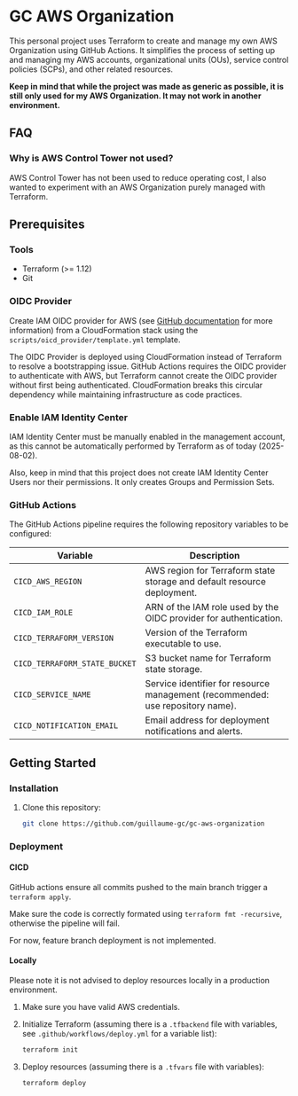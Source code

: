 # GC AWS Organization

This personal project uses Terraform to create and manage my own AWS Organization using GitHub Actions. It simplifies the process of setting up and managing my AWS accounts, organizational units (OUs), service control policies (SCPs), and other related resources.

**Keep in mind that while the project was made as generic as possible, it is still only used for my AWS Organization. It may not work in another environment.**

## FAQ

### Why is AWS Control Tower not used?

AWS Control Tower has not been used to reduce operating cost, I also wanted to experiment with an AWS Organization purely managed with Terraform.

## Prerequisites

### Tools
- Terraform (>= 1.12)
- Git

### OIDC Provider

Create IAM OIDC provider for AWS (see [GitHub documentation](https://docs.github.com/en/actions/security-for-github-actions/security-hardening-your-deployments/configuring-openid-connect-in-amazon-web-services) for more information) from a CloudFormation stack using the `scripts/oicd_provider/template.yml` template.

The OIDC Provider is deployed using CloudFormation instead of Terraform to resolve a bootstrapping issue. GitHub Actions requires the OIDC provider to authenticate with AWS, but Terraform cannot create the OIDC provider without first being authenticated. CloudFormation breaks this circular dependency while maintaining infrastructure as code practices.

### Enable IAM Identity Center

IAM Identity Center must be manually enabled in the management account, as this cannot be automatically performed by Terraform as of today (2025-08-02).

Also, keep in mind that this project does not create IAM Identity Center Users nor their permissions. It only creates Groups and Permission Sets.

### GitHub Actions

The GitHub Actions pipeline requires the following repository variables to be configured:

| Variable                      | Description                                                                    |
|-------------------------------|--------------------------------------------------------------------------------|
| `CICD_AWS_REGION`             | AWS region for Terraform state storage and default resource deployment.        |
| `CICD_IAM_ROLE`               | ARN of the IAM role used by the OIDC provider for authentication.              |
| `CICD_TERRAFORM_VERSION`      | Version of the Terraform executable to use.                                    |
| `CICD_TERRAFORM_STATE_BUCKET` | S3 bucket name for Terraform state storage.                                    |
| `CICD_SERVICE_NAME`           | Service identifier for resource management (recommended: use repository name). |
| `CICD_NOTIFICATION_EMAIL`     | Email address for deployment notifications and alerts.                         |


## Getting Started

### Installation

1. Clone this repository:
   ```bash
   git clone https://github.com/guillaume-gc/gc-aws-organization
   ```

### Deployment

#### CICD

GitHub actions ensure all commits pushed to the main branch trigger a `terraform apply`.

Make sure the code is correctly formated using `terraform fmt -recursive`, otherwise the pipeline will fail.

For now, feature branch deployment is not implemented.

#### Locally

Please note it is not advised to deploy resources locally in a production environment.

1. Make sure you have valid AWS credentials.

2. Initialize Terraform (assuming there is a `.tfbackend` file with variables, see `.github/workflows/deploy.yml` for a variable list):
    ```bash
    terraform init
    ```

3. Deploy resources (assuming there is a `.tfvars` file with variables):
    ```bash
    terraform deploy
    ```
